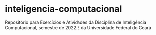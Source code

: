 # inteligencia-computacional
Repositório para Exercícios e Atividades da Disciplina de Inteligência Computacional, semestre de 2022.2 da Universidade Federal do Ceará
